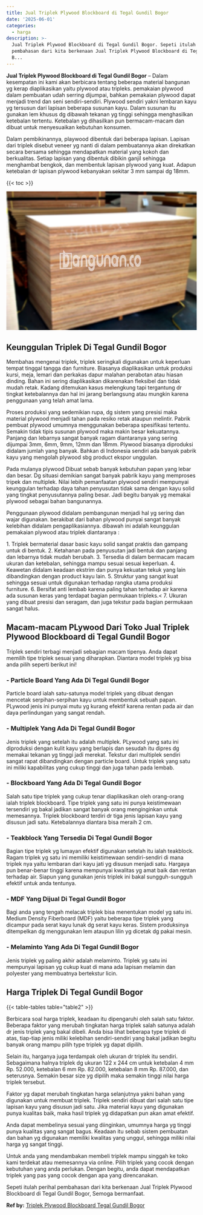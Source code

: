 ```yaml
---
title: Jual Triplek Plywood Blockboard di Tegal Gundil Bogor
date: '2025-06-01'
categories:
  - harga
description: >-
  Jual Triplek Plywood Blockboard di Tegal Gundil Bogor. Sepeti itulah perihal
  pembahasan dari kita berkenaan Jual Triplek Plywood Blockboard di Tegal Gundil
  B...
---
```


**Jual Triplek Plywood Blockboard di Tegal Gundil Bogor** – Dalam kesempatan ini kami akan berbicara tentang beberapa material bangunan yg kerap diaplikasikan yaitu plywood atau tripleks. pemakaian plywood dalam pembuatan udah serring dijumpai, bahkan pemakaian plywood dapat menjadi trend dan seni sendiri-sendiri. Plywood sendiri yakni lembaran kayu yg tersusun dari lapisan beberapa susunan kayu. Dalam susunan itu gunakan lem khusus dg dibawah tekanan yg tinggi sehingga menghasilkan ketebalan tertentu. Ketebalan yg dihasilkan pun bermacam-macam dan dibuat untuk menyesuaikan kebutuhan konsumen.

Dalam pembikinannya, playwood dibentuk dari beberapa lapisan. Lapisan dari triplek disebut veneer yg nanti di dalam pembuatannya akan direkatkan secara bersama sehingga mendapatkan material yang kokoh dan berkualitas. Setiap lapisan yang dibentuk dibikin ganjil sehingga menghambat bengkok, dan membentuk lapisan plywood yang kuat. Adapun ketebalan dr lapisan plywood kebanyakan sekitar 3 mm sampai dg 18mm.

{{< toc >}}

![Jual Triplek Plywood Blockboard di Tegal Gundil Bogor](/images/jual-triplek-murah-36.png)

## Keunggulan Triplek Di Tegal Gundil Bogor

Membahas mengenai triplek, triplek seringkali digunakan untuk keperluan tempat tinggal tangga dan furniture. Biasanya diaplikasikan untuk produksi kursi, meja, lemari dan perkakas dapur malahan perabotan atau hiasan dinding. Bahan ini sering diaplikasikan dikarenakan fleksibel dan tidak mudah retak. Kadang ditemukan kasus melengkung tapi tergantung dr tingkat ketebalannya dan hal ini jarang berlangsung atau mungkin karena penggunaan yang telah amat lama.

Proses produksi yang sedemikian rupa, dg sistem yang presisi maka material plywood menjadi tahan pada resiko retak ataupun melintir. Pabrik pembuat plywood umumnya menggunakan beberapa spesifikasi tertentu. Semakin tidak tipis susunan plywood maka makin besar kekuatannya. Panjang dan lebarnya sangat banyak ragam diantaranya yang sering dijumpai 3mm, 6mm, 9mm, 12mm dan 18mm. Plywood biasanya diproduksi didalam jumlah yang banyak. Bahkan di Indonesia sendiri ada banyak pabrik kayu yang mengolah plywood sbg product ekspor unggulan.

Pada mulanya plywood Dibuat sebab banyak kebutuhan papan yang lebar dan besar. Dg situasi demikian sangat banyak pabrik kayu yang memproses tripek dan multiplek. Nilai lebih pemanfaatan plywood sendiri mempunyai keunggulan terhadap daya tahan penyusutan tidak sama dengan kayu solid yang tingkat penyusutannya paling besar. Jadi begitu banyak yg memakai plywood sebagai bahan bangunannya.

Penggunaan plywood didalam pembangunan menjadi hal yg sering dan wajar digunakan. berakibat dari bahan plywood punyai sangat banyak kelebihan didalam pengaplikasiannya. dibawah ini adalah keunggulan pemakaian plywood atau triplek diantaranya :

1\. Triplek bermaterial dasar basic kayu solid sangat praktis dan gampang untuk di bentuk. 2. Ketahanan pada penyusutan jadi bentuk dan panjang dan lebarnya tidak mudah berubah. 3. Tersedia di dalam bermacam macam ukuran dan ketebalan, sehingga mampu sesuai sesuai keperluan. 4. Keawetan didalam keadaan ekstrim dan punya kekuatan tekuk yang lain dibandingkan dengan product kayu lain. 5. Struktur yang sangat kuat sehingga sesuai untuk digunakan terhadap rangka utama produksi furniture. 6. Bersifat anti lembab karena paling tahan terhadap air karena ada susunan keras yang terdapat bagian permukaan tripleks.< 7. Ukuran yang dibuat presisi dan seragam, dan juga tekstur pada bagian permukaan sangat halus.

## Macam-macam PLywood Dari Toko Jual Triplek Plywood Blockboard di Tegal Gundil Bogor

Triplek sendiri terbagi menjadi sebagian macam tipenya. Anda dapat memilih tipe triplek sesuai yang diharapkan. Diantara model triplek yg bisa anda pilih seperti berikut ini!

### \- Particle Board Yang Ada Di Tegal Gundil Bogor

Particle board ialah satu-satunya model triplek yang dibuat dengan mencetak serpihan-serpihan kayu untuk membentuk sebuah papan. PLywood jenis ini punyai mutu yg kurang efektif karena rentan pada air dan daya perlindungan yang sangat rendah.

### \- Multiplek Yang Ada Di Tegal Gundil Bogor

Jenis triplek yang setelah itu adalah multiplek. PLywood yang satu ini diproduksi dengan kulit kayu yang berlapis dan sesudah itu dipres dg memakai tekanan yg tinggi jadi merekat. Tekstur dari multiplek sendiri sangat rapat dibandingkan dengan particle board. Untuk triplek yang satu ini miliki kapabilitas yang cukup tinggi dan juga tahan pada lembab.

### \- Blockboard Yang Ada Di Tegal Gundil Bogor

Salah satu tipe triplek yang cukup tenar diaplikasikan oleh orang-orang ialah triplek blockboard. Tipe triplek yang satu ini punya keistimewaan tersendiri yg bakal jadikan sangat banyak orang menginginkan untuk memesannya. Triplek blockboard terdiri dr tiga jenis lapisan kayu yang disusun jadi satu. Ketebalannya diantara bisa meraih 2 cm.

### \- Teakblock Yang Tersedia Di Tegal Gundil Bogor

Bagian tipe triplek yg lumayan efektif digunakan setelah itu ialah teakblock. Ragam triplek yg satu ini memiliki keistimewaan sendiri-sendiri di mana triplek nya yaitu lembaran dari kayu jati yg disusun menjadi satu. Hargaya pun benar-benar tinggi karena mempunyai kwalitas yg amat baik dan rentan terhadap air. Siapun yang gunakan jenis triplek ini bakal sungguh-sungguh efektif untuk anda tentunya.

### \- MDF Yang Dijual Di Tegal Gundil Bogor

Bagi anda yang tengah melacak triplek bisa menentukan model yg satu ini. Medium Density Fiberboard (MDF) yaitu beberapa tipe triplek yang dicampur pada serat kayu lunak dg serat kayu keras. Sistem produksinya ditempelkan dg menggunakan lem ataupun lilin yg dicetak dg pakai mesin.

### \- Melaminto Yang Ada Di Tegal Gundil Bogor

Jenis triplek yg paling akhir adalah melaminto. Triplek yg satu ini mempunyai lapisan yg cukup kuat di mana ada lapisan melamin dan polyester yang membuatnya bertekstur licin.

## Harga Triplek Di Tegal Gundil Bogor

{{< table-tables table="table2" >}}

Berbicara soal harga triplek, keadaan itu dipengaruhi oleh salah satu faktor. Beberapa faktor yang merubah tingkatan harga triplek salah satunya adalah dr jenis triplek yang bakal dibeli. Anda bisa lihat beberapa type triplek di atas, tiap-tiap jenis miliki kelebihan sendiri-sendiri yang bakal jadikan begitu banyak orang mampu pilih type triplek yg dapat dipilih.

Selain itu, harganya juga terdampak oleh ukuran dr triplek itu sendiri. Sebagaimana halnya triplek dg ukuran 122 x 244 cm untuk ketebalan 4 mm Rp. 52.000, ketebalan 6 mm Rp. 82.000, ketebalan 8 mm Rp. 87.000, dan seterusnya. Semakin besar size yg dipilih maka semakin tinggi nilai harga triplek tersebut.

Faktor yg dapat merubah tingkatan harga selanjutnya yakni bahan yang digunakan untuk membuat triplek. Triplek sendiri dibuat dari salah satu tipe lapisan kayu yang disusun jadi satu. Jika material kayu yang digunakan punya kualitas baik, maka hasil triplek yg didapatkan pun akan amat efektif.

Anda dapat membelinya sesuai yang diinginkan, umumnya harga yg tinggi punya kualitas yang sangat bagus. Keadaan itu sebab sistem pembuatan dan bahan yg digunakan memiliki kwalitas yang unggul, sehingga miliki nilai harga yg sangat tinggi.

Untuk anda yang mendambakan membeli triplek mampu singgah ke toko kami terdekat atau memesannya via online. Pilih triplek yang cocok dengan kebutuhan yang anda perlukan. Dengan begitu, anda dapat mendapatkan triplek yang pas yang cocok dengan apa yang direncanakan.

Sepeti itulah perihal pembahasan dari kita berkenaan Jual Triplek Plywood Blockboard di Tegal Gundil Bogor, Semoga bermanfaat.

**Ref by:** [Triplek Plywood Blockboard Tegal Gundil Bogor](https://id.wikipedia.org/wiki/Triplek)
